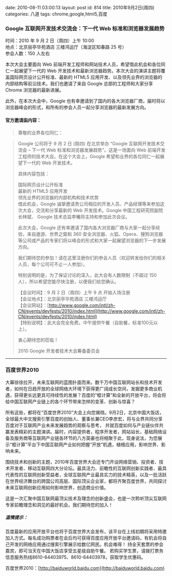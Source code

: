 date: 2010-08-11 03:00:13
layout: post
id: 814
title: 2010年9月2日(周四)
categories: 八道
tags: chrome,google,html5,百度

### Google 互联网开发技术交流会：下一代 Web 标准和浏览器发展趋势

时间：2010 年 9 月 2 日（周四）上午 10:00  
地点：北京丽亭华苑酒店 三楼鸿运厅（海淀区知春路 25 号）  
参会人数：150 人左右

本次大会主要面向 Web 前端开发工程师和网站技术人员，希望借此机会和各位同仁一起展望下一代的 Web 开发技术和最新浏览器趋势。本次大会的演讲主题将覆盖国际网页设计公开标准、最新的 HTML5 应用开发、以及领先业界的浏览器的内部结构等前沿技术。我们也邀请了来自 Google 总部的工程师和大家分享 Chrome 浏览器的最新进展。

此外，在本次大会中，Google 也有幸邀请到了国内的各大浏览器厂商，届时将以浏览器峰会的形式，和所有的参会人员一起分享浏览器的最新发展方向。

#### 官方邀请函内容：


> 尊敬的业界各位同仁：

> Google 公司将于 9 月 2 日 (周四) 在北京举办 “Google 互联网开发技术交流会 – 下一代 Web 标准和浏览器发展趋势”。这是一场面向 Web 前端开发工程师的技术大会。在这个大会上，Google 希望和业界的各位同仁一起展望下一代的 Web 开发技术。
>
> 具体内容包括：
>
> 国际网页设计公开标准  
> 最新的 HTML5 应用开发  
> 领先业界的浏览器的内部机构和技术优势  
> 借此机会，Google 诚挚邀请贵公司相应的开发人员、产品经理等来参加这次大会，交流和分享最新的 Web 开发技术。Google 中国工程研究院副院长林斌、 Google 技术总监李曦将主持和参加此次会议。
>
> 此次大会，Google 还有幸邀请了国内各大浏览器厂商与大家一起分享经验，来自遨游、世界之窗和 360 安全浏览器、火狐、Opera、搜狗浏览器等公司或产品的专家们将以峰会的形式和大家一起展望浏览器的下一步发展方向。
>
> 我们期待您的参加！请在这里注册你们的参会人员（欢迎转发给你们的相关人员，每个公司可不止一人参加）。
>
> 特别说明的是，为了保证讨论的深入，此大会有人数限制（不超过 150 人），所以希望您能尽快注册，以便我们给您确认。
>
> 【会议时间】：9 月 2 日（周四）上午 9 点 开始入场注册  
> 【会议地点】：北京丽亭华苑酒店 三楼鸿运厅  
> 【会议网站】：[http://www.google.com/intl/zh-CN/events/devfests/2010/index.html](http://www.google.com/intl/zh-CN/events/devfests/2010/index.html)  
> 【特别说明】：此大会完全免费。中午提供午餐（自助餐，标准100元以上）。
>
> 衷心期待您的莅临！
>
> 2010 Google 开发者技术大会筹备委员会




* * *

### 百度世界2010


大幕徐徐拉开，未来互联网的蓝图扑面而来。数千万中国互联网站长和技术开发者，如何在日趋开放的全球网络大环境下获得更广阔成长空间，发掘更多商业机遇，获得更长远更具可持续性的发展？百度的“框计算”和全新的开放平台，将会将给中国互联网产业链上的各个环节带来怎样的变革、创新与惊喜？

所有这些，都将在“百度世界2010”大会上向您揭晓。9月2日，北京中国大饭店，全球最大中文搜索引擎百度的创始人、董事长兼CEO李彦宏，将与业界共同分享百度对于互联网产业未来发展趋势的观察与思考， 并就百度如何与产业链伙伴共赢发表精彩的主题演讲。届时，内容提供者，程序开发者，网站站长，基础网络设备及服务商等互联网产业链各环节的八方英豪也将相聚于此，现身说法，为您展示“框计算”平台下中国互联网产业如何把握“开放”机遇，植根应用，影响世界、影响未来。

围绕技术和创新的主题，2010年百度世界大会还专门开设网络营销、投资者、技术开发者、移动互联网四大分论坛。最具活力、前瞻性的互联网创新实践者、最具代表性的互联网创新受益者，全球互联网产业最具实力的技术精英，以及一批活跃在世界经济舞台的跨国公司高层、国际顶尖企业家，都将齐聚百度世界，共同探讨未来互联网创新应用如何影响世界，创造商业价值。

这是一次汇聚中国互联网最顶尖技术及理念的创新盛会，也是一次聆听顶尖互联网专家前瞻理念和洞见的最好机会。我们期待您的加入！



##### 温情提示：


百度最新的应用开放平台也将于百度世界大会发布，该平台在上线初期将采用特邀加入方式。每名成功购票者在会后均可获得百度应用开放平台邀请码，有机会将自己开发的网络应用通过搜索引擎展示给数亿网民。机会难得！ 
持全天套票的参会嘉宾，即可当天在中国大饭店享受五星级自助午餐。
若购买学生票，请拨打票务信息服务热线8610-64403975、8610-64403978，获取学生优惠码。

百度世界2010：[http://baiduworld.baidu.com](http://baiduworld.baidu.com)
